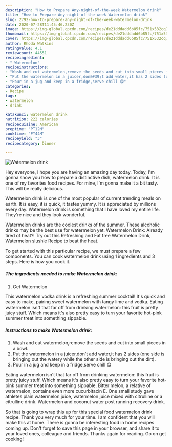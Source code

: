 ```yaml
---
description: "How to Prepare Any-night-of-the-week Watermelon drink"
title: "How to Prepare Any-night-of-the-week Watermelon drink"
slug: 2792-how-to-prepare-any-night-of-the-week-watermelon-drink
date: 2020-07-28T11:45:46.230Z
image: https://img-global.cpcdn.com/recipes/de21dddadd6b85fc/751x532cq70/watermelon-drink-recipe-main-photo.jpg
thumbnail: https://img-global.cpcdn.com/recipes/de21dddadd6b85fc/751x532cq70/watermelon-drink-recipe-main-photo.jpg
cover: https://img-global.cpcdn.com/recipes/de21dddadd6b85fc/751x532cq70/watermelon-drink-recipe-main-photo.jpg
author: Rhoda Watkins
ratingvalue: 4.1
reviewcount: 44551
recipeingredient:
- " Watermelon"
recipeinstructions:
- "Wash and cut watermelon,remove the seeds and cut into small pieces in a bowl."
- "Put the watermelon in a juicer,don&#39;t add water,it has 2 sides (one side is bringing out the watery while the other side is bringing out the dirt)."
- "Pour in a jug and keep in a fridge,serve chill 😋"
categories:
- Recipe
tags:
- watermelon
- drink

katakunci: watermelon drink 
nutrition: 222 calories
recipecuisine: American
preptime: "PT12M"
cooktime: "PT44M"
recipeyield: "3"
recipecategory: Dinner

---
```



![Watermelon drink](https://img-global.cpcdn.com/recipes/de21dddadd6b85fc/751x532cq70/watermelon-drink-recipe-main-photo.jpg)

Hey everyone, I hope you are having an amazing day today. Today, I'm gonna show you how to prepare a distinctive dish, watermelon drink. It is one of my favorites food recipes. For mine, I'm gonna make it a bit tasty. This will be really delicious.

Watermelon drink is one of the most popular of current trending meals on earth. It is easy, it is quick, it tastes yummy. It is appreciated by millions every day. Watermelon drink is something that I have loved my entire life. They're nice and they look wonderful.

Watermelon drinks are the coolest drinks of the summer. These alcoholic drinks may be the best use for watermelon yet. Watermelon Drink: Already tired of heat?! Try out this Refreshing and Fat free Watermelon Drink, Watermelon slushie Recipe to beat the heat.


To get started with this particular recipe, we must prepare a few components. You can cook watermelon drink using 1 ingredients and 3 steps. Here is how you cook it.

<!--inarticleads1-->

##### The ingredients needed to make Watermelon drink:

1. Get  Watermelon


This watermelon vodka drink is a refreshing summer cocktail! It&#39;s quick and easy to make, pairing sweet watermelon with tangy lime and vodka. Eating watermelon isn&#39;t that far off from drinking watermelon: this fruit is pretty juicy stuff. Which means it&#39;s also pretty easy to turn your favorite hot-pink summer treat into something sippable. 

<!--inarticleads2-->

##### Instructions to make Watermelon drink:

1. Wash and cut watermelon,remove the seeds and cut into small pieces in a bowl.
1. Put the watermelon in a juicer,don&#39;t add water,it has 2 sides (one side is bringing out the watery while the other side is bringing out the dirt).
1. Pour in a jug and keep in a fridge,serve chill 😋


Eating watermelon isn&#39;t that far off from drinking watermelon: this fruit is pretty juicy stuff. Which means it&#39;s also pretty easy to turn your favorite hot-pink summer treat into something sippable. Bitter melon, a relative of watermelon, contains even more cucurbitacin E. One small study gave athletes plain watermelon juice, watermelon juice mixed with citrulline or a citrulline drink. Watermelon and coconut water post running recovery drink. 

So that is going to wrap this up for this special food watermelon drink recipe. Thank you very much for your time. I am confident that you will make this at home. There is gonna be interesting food in home recipes coming up. Don't forget to save this page in your browser, and share it to your loved ones, colleague and friends. Thanks again for reading. Go on get cooking!
